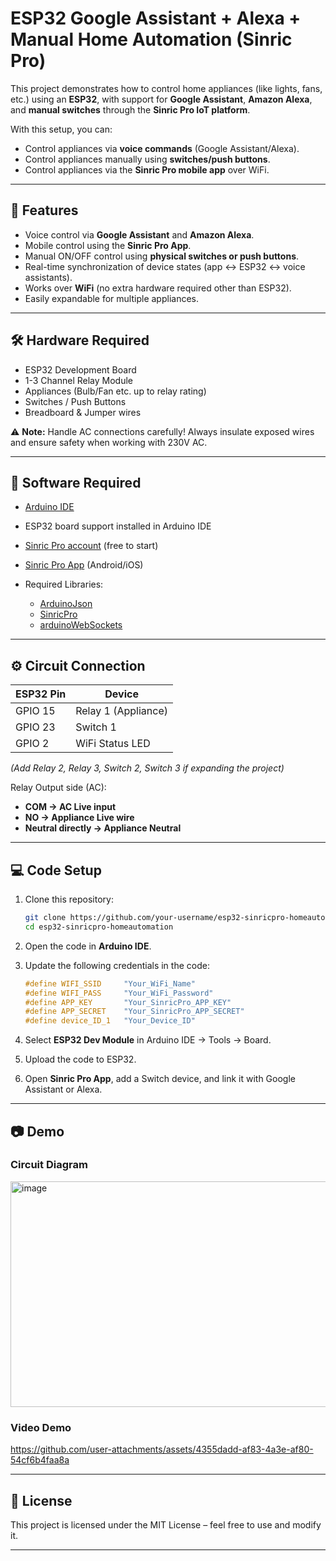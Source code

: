 # ESP32 Google Assistant + Alexa + Manual Home Automation (Sinric Pro)

This project demonstrates how to control home appliances (like lights, fans, etc.) using an **ESP32**, with support for **Google Assistant**, **Amazon Alexa**, and **manual switches** through the **Sinric Pro IoT platform**.

With this setup, you can:

* Control appliances via **voice commands** (Google Assistant/Alexa).
* Control appliances manually using **switches/push buttons**.
* Control appliances via the **Sinric Pro mobile app** over WiFi.

---

## 🚀 Features

* Voice control via **Google Assistant** and **Amazon Alexa**.
* Mobile control using the **Sinric Pro App**.
* Manual ON/OFF control using **physical switches or push buttons**.
* Real-time synchronization of device states (app <-> ESP32 <-> voice assistants).
* Works over **WiFi** (no extra hardware required other than ESP32).
* Easily expandable for multiple appliances.

---

## 🛠 Hardware Required

* ESP32 Development Board
* 1-3 Channel Relay Module
* Appliances (Bulb/Fan etc. up to relay rating)
* Switches / Push Buttons
* Breadboard & Jumper wires

⚠️ **Note:** Handle AC connections carefully! Always insulate exposed wires and ensure safety when working with 230V AC.

---

## 📲 Software Required

* [Arduino IDE](https://www.arduino.cc/en/software)
* ESP32 board support installed in Arduino IDE
* [Sinric Pro account](https://sinric.pro/) (free to start)
* [Sinric Pro App](https://play.google.com/store/apps/details?id=pro.sinric.app) (Android/iOS)
* Required Libraries:

  * [ArduinoJson](https://github.com/bblanchon/ArduinoJson)
  * [SinricPro](https://sinricpro.github.io/esp8266-esp32-sdk/)
  * [arduinoWebSockets](https://github.com/Links2004/arduinoWebSockets)

---

## ⚙️ Circuit Connection

| ESP32 Pin | Device              |
| --------- | ------------------- |
| GPIO 15   | Relay 1 (Appliance) |
| GPIO 23   | Switch 1            |
| GPIO 2    | WiFi Status LED     |

*(Add Relay 2, Relay 3, Switch 2, Switch 3 if expanding the project)*

Relay Output side (AC):

* **COM → AC Live input**
* **NO → Appliance Live wire**
* **Neutral directly → Appliance Neutral**

---

## 💻 Code Setup

1. Clone this repository:

   ```bash
   git clone https://github.com/your-username/esp32-sinricpro-homeautomation.git
   cd esp32-sinricpro-homeautomation
   ```

2. Open the code in **Arduino IDE**.

3. Update the following credentials in the code:

   ```cpp
   #define WIFI_SSID     "Your_WiFi_Name"
   #define WIFI_PASS     "Your_WiFi_Password"
   #define APP_KEY       "Your_SinricPro_APP_KEY"
   #define APP_SECRET    "Your_SinricPro_APP_SECRET"
   #define device_ID_1   "Your_Device_ID"
   ```

4. Select **ESP32 Dev Module** in Arduino IDE → Tools → Board.

5. Upload the code to ESP32.

6. Open **Sinric Pro App**, add a Switch device, and link it with Google Assistant or Alexa.

---

## 📷 Demo

### Circuit Diagram

<img width="638" height="361" alt="image" src="https://github.com/user-attachments/assets/5ea0b621-e743-46f0-a60a-fa793bd30cef" />


### Video Demo




https://github.com/user-attachments/assets/4355dadd-af83-4a3e-af80-54cf6b4faa8a


---

## 📝 License

This project is licensed under the MIT License – feel free to use and modify it.

---

